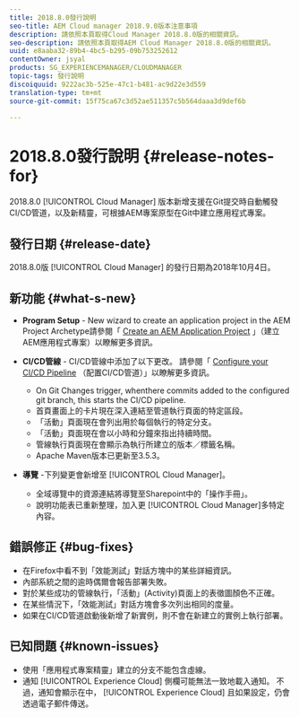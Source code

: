 ```yaml
---
title: 2018.8.0發行說明
seo-title: AEM Cloud manager 2018.9.0版本注意事項
description: 請依照本頁取得Cloud Manager 2018.8.0版的相關資訊。
seo-description: 請依照本頁取得AEM Cloud Manager 2018.8.0版的相關資訊。
uuid: e8aaba32-89b4-4bc5-b295-09b753252612
contentOwner: jsyal
products: SG_EXPERIENCEMANAGER/CLOUDMANAGER
topic-tags: 發行說明
discoiquuid: 9222ac3b-525e-47c1-b481-ac9d22e3d559
translation-type: tm+mt
source-git-commit: 15f75ca67c3d52ae511357c5b564daaa3d9def6b

---
```



# 2018.8.0發行說明 {#release-notes-for}

2018.8.0 [!UICONTROL Cloud Manager] 版本新增支援在Git提交時自動觸發CI/CD管道，以及新精靈，可根據AEM專案原型在Git中建立應用程式專案。

## 發行日期 {#release-date}

2018.8.0版 [!UICONTROL Cloud Manager] 的發行日期為2018年10月4日。

## 新功能 {#what-s-new}

* **Program Setup** - New wizard to create an application project in the AEM Project Archetype請參閱「 [Create an AEM Application Project](create-an-application-project.md) 」（建立AEM應用程式專案）以瞭解更多資訊。

* **CI/CD管線** - CI/CD管線中添加了以下更改。 請參閱「 [Configure your CI/CD Pipeline](configuring-pipeline.md) （配置CI/CD管道）」以瞭解更多資訊。

   * On Git Changes trigger, whenthere commits added to the configured git branch, this starts the CI/CD pipeline.
   * 首頁畫面上的卡片現在深入連結至管道執行頁面的特定區段。
   * 「活動」頁面現在會列出用於每個執行的特定分支。
   * 「活動」頁面現在會以小時和分鐘來指出持續時間。
   * 管線執行頁面現在會顯示為執行所建立的版本／標籤名稱。
   * Apache Maven版本已更新至3.5.3。

* **導覽** -下列變更會新增至 [!UICONTROL Cloud Manager]。

   * 全域導覽中的資源連結將導覽至Sharepoint中的「操作手冊」。
   * 說明功能表已重新整理，加入更 [!UICONTROL Cloud Manager]多特定內容。

## 錯誤修正 {#bug-fixes}

* 在Firefox中看不到「效能測試」對話方塊中的某些詳細資訊。
* 內部系統之間的逾時偶爾會報告部署失敗。
* 對於某些成功的管線執行，「活動」(Activity)頁面上的表徵圖顏色不正確。
* 在某些情況下，「效能測試」對話方塊會多次列出相同的度量。
* 如果在CI/CD管道啟動後新增了新實例，則不會在新建立的實例上執行部署。

## 已知問題 {#known-issues}

* 使用「應用程式專案精靈」建立的分支不能包含虛線。
* 通知 [!UICONTROL Experience Cloud] 側欄可能無法一致地載入通知。 不過，通知會顯示在中， [!UICONTROL Experience Cloud] 且如果設定，仍會透過電子郵件傳送。

